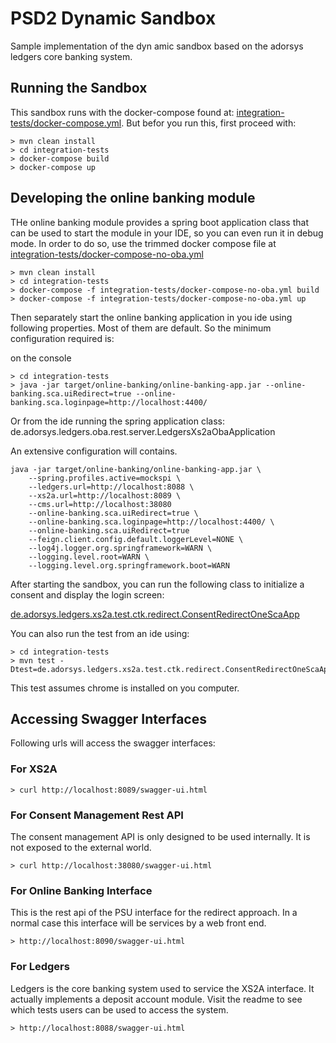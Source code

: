 # PSD2 Dynamic Sandbox

Sample implementation of the dyn amic sandbox based on the adorsys ledgers core banking system.

## Running the Sandbox

This sandbox runs with the docker-compose found at:  [integration-tests/docker-compose.yml](integration-tests/docker-compose.yml). 
But befor you run this, first proceed with: 

```
> mvn clean install
> cd integration-tests
> docker-compose build
> docker-compose up

```

## Developing the online banking module

THe online banking module provides a spring boot application class that can be used to start the module in your IDE, so you can even run it in debug mode. In order to do so, use the trimmed docker compose file at [integration-tests/docker-compose-no-oba.yml](integration-tests/docker-compose-no-oba.yml)  

```
> mvn clean install
> cd integration-tests
> docker-compose -f integration-tests/docker-compose-no-oba.yml build
> docker-compose -f integration-tests/docker-compose-no-oba.yml up

```
Then separately start the online banking application in you ide using following properties. Most of them are default. So the minimum configuration required is:

on the console
```
> cd integration-tests
> java -jar target/online-banking/online-banking-app.jar --online-banking.sca.uiRedirect=true --online-banking.sca.loginpage=http://localhost:4400/

```
Or from the ide running the spring application class: de.adorsys.ledgers.oba.rest.server.LedgersXs2aObaApplication

An extensive configuration will contains.

```
java -jar target/online-banking/online-banking-app.jar \
    --spring.profiles.active=mockspi \
    --ledgers.url=http://localhost:8088 \
    --xs2a.url=http://localhost:8089 \
    --cms.url=http://localhost:38080    
	--online-banking.sca.uiRedirect=true \
    --online-banking.sca.loginpage=http://localhost:4400/ \
    --online-banking.sca.uiRedirect=true
    --feign.client.config.default.loggerLevel=NONE \
    --log4j.logger.org.springframework=WARN \
    --logging.level.root=WARN \
	--logging.level.org.springframework.boot=WARN 

```

After starting the sandbox, you can run the following class to initialize a consent and display the login screen:

[de.adorsys.ledgers.xs2a.test.ctk.redirect.ConsentRedirectOneScaApp](integration-tests/src/test/java/de/adorsys/ledgers/xs2a/test/ctk/redirect/ConsentRedirectOneScaApp.java)

You can also run the test from an ide using:

```
> cd integration-tests
> mvn test -Dtest=de.adorsys.ledgers.xs2a.test.ctk.redirect.ConsentRedirectOneScaApp

```
This test assumes chrome is installed on you computer.

## Accessing Swagger Interfaces

Following urls will access the swagger interfaces:

### For XS2A

```
> curl http://localhost:8089/swagger-ui.html

```

### For Consent Management Rest API

The consent management API is only designed to be used internally. It is not exposed to the external world.

```
> curl http://localhost:38080/swagger-ui.html

```

### For Online Banking Interface

This is the rest api of the PSU interface for the redirect approach. In a normal case this interface will be services by a web front end.

```
> http://localhost:8090/swagger-ui.html

```

### For Ledgers

Ledgers is the core banking system used to service the XS2A interface. It actually implements a deposit account module. Visit the readme to see which tests users can be used to access the system.

```
> http://localhost:8088/swagger-ui.html

```



